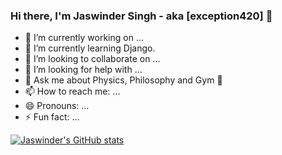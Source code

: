 ### Hi there, I'm Jaswinder Singh - aka [exception420] 👋

<!--
**exception420/exception420** is a ✨ _special_ ✨ repository because its `README.md` (this file) appears on your GitHub profile.

Here are some ideas to get you started:
-->

-   🔭 I’m currently working on ...
-   🌱 I’m currently learning Django.
-   👯 I’m looking to collaborate on ...
-   🤔 I’m looking for help with ...
-   💬 Ask me about Physics, Philosophy and Gym 💪
-   📫 How to reach me: ...
-   😄 Pronouns: ...
-   ⚡ Fun fact: ...

[![Jaswinder's GitHub stats](https://github-readme-stats.vercel.app/api?username=exception)](https://github.com/anuraghazra/github-readme-stats)

